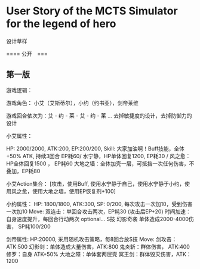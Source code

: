 # User Story of the MCTS Simulator for the legend of hero

设计草样

==== 公开　===

## 第一版

游戏逻辑：

游戏角色： 小艾（艾斯蒂尔），小约（约书亚），剑帝莱维

游戏回合依次为：艾 - 约 - 莱 - 艾 - 约 - 莱 ... 去掉敏捷度的设计，去掉防御力的设计

小艾属性：

HP: 2000/2000, ATK:200, EP:200/200,
Skill: 大家加油啊！Buff技能，全体 +50% ATK, 持续3回合 EP耗60/ 
水宁静，HP单体回复1200, EP耗30 / 
风之愈：HP全体回复1500 ， EP耗60
大地之墙：全体加壳一层，可抵挡一次任何伤害，不叠加，EP耗80

小艾Action集合：
[攻击，使用Buff, 使用水宁静于自己，使用水宁静于小约，使用风之愈，使用大地之墙，使用EP恢复剂+100]

小约属性：
HP: 1800/1800, ATK:300, SP: 0/200, 每次攻击一次加10，受到伤害一次加10
Move:
双连击：单回合攻击两次，EP耗30 (攻击后EP+20)
时间加速：自身速度提升，每回合行动两次 optional...
S技 幻影奇袭 单体造成2000-4000伤害， SP耗100/200

剑帝属性:
HP:20000, 采用随机攻击策略，每8回合放S技
Move:
剑攻击： ATK:500
幻影剑：单体造成大量伤害，ATK:800
鬼炎斩：群体伤害， ATK:400
修罗：自身 ATK+50%
大地之障：单体套两层壳
冥王剑：群体毁灭伤害，ATK：1200
